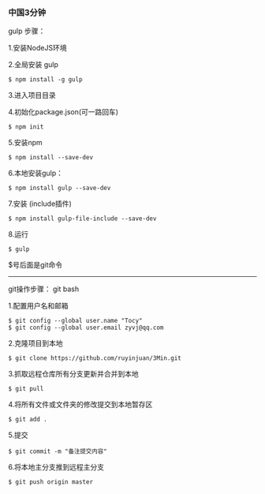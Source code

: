 ### 中国3分钟

gulp 步骤：

1.安装NodeJS环境

2.全局安装 gulp
    
    $ npm install -g gulp

3.进入项目目录

4.初始化package.json(可一路回车)
    
    $ npm init

5.安装npm

    $ npm install --save-dev

6.本地安装gulp：
    
    $ npm install gulp --save-dev

7.安装 (include插件)

    $ npm install gulp-file-include --save-dev

8.运行
    
    $ gulp

$号后面是git命令

----------------------------------------

git操作步骤： git bash

1.配置用户名和邮箱
 
    $ git config --global user.name "Tocy"
    $ git config --global user.email zyvj@qq.com

2.克隆项目到本地
 
    $ git clone https://github.com/ruyinjuan/3Min.git

3.抓取远程仓库所有分支更新并合并到本地
 
    $ git pull

4.将所有文件或文件夹的修改提交到本地暂存区
 
    $ git add .

5.提交
 
    $ git commit -m "备注提交内容"

6.将本地主分支推到远程主分支
 
    $ git push origin master
